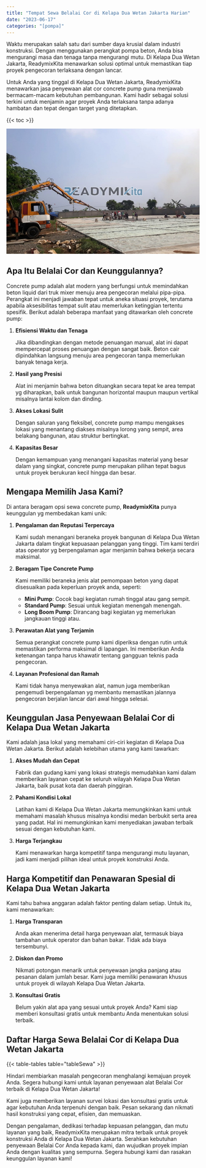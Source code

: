```yaml
---
title: "Tempat Sewa Belalai Cor di Kelapa Dua Wetan Jakarta Harian"
date: "2023-06-17"
categories: "[pompa]"
---
```


Waktu merupakan salah satu dari sumber daya krusial dalam industri konstruksi. Dengan menggunakan perangkat pompa beton, Anda bisa mengurangi masa dan tenaga tanpa mengurangi mutu. Di Kelapa Dua Wetan Jakarta, ReadymixKita menawarkan solusi optimal untuk memastikan tiap proyek pengecoran terlaksana dengan lancar.

Untuk Anda yang tinggal di Kelapa Dua Wetan Jakarta, ReadymixKita menawarkan jasa penyewaan alat cor concrete pump guna menjawab bermacam-macam kebutuhan pembangunan. Kami hadir sebagai solusi terkini untuk menjamin agar proyek Anda terlaksana tanpa adanya hambatan dan tepat dengan target yang ditetapkan.

{{< toc >}}

![Tempat Sewa Belalai Cor di Kelapa Dua Wetan Jakarta Harian](/images/pompa/sewa-pompa-09.jpg)

## Apa Itu Belalai Cor dan Keunggulannya?

Concrete pump adalah alat modern yang berfungsi untuk memindahkan beton liquid dari truk mixer menuju area pengecoran melalui pipa-pipa. Perangkat ini menjadi jawaban tepat untuk aneka situasi proyek, terutama apabila aksesibilitas tempat sulit atau memerlukan ketinggian tertentu spesifik. Berikut adalah beberapa manfaat yang ditawarkan oleh concrete pump:

1. **Efisiensi Waktu dan Tenaga**

   Jika dibandingkan dengan metode penuangan manual, alat ini dapat mempercepat proses penuangan dengan sangat baik. Beton cair dipindahkan langsung menuju area pengecoran tanpa memerlukan banyak tenaga kerja.

2. **Hasil yang Presisi**

   Alat ini menjamin bahwa beton dituangkan secara tepat ke area tempat yg diharapkan, baik untuk bangunan horizontal maupun maupun vertikal misalnya lantai kolom dan dinding.

3. **Akses Lokasi Sulit**

   Dengan saluran yang fleksibel, concrete pump mampu mengakses lokasi yang menantang diakses misalnya lorong yang sempit, area belakang bangunan, atau struktur bertingkat.

4. **Kapasitas Besar**

   Dengan kemampuan yang menangani kapasitas material yang besar dalam yang singkat, concrete pump merupakan pilihan tepat bagus untuk proyek berukuran kecil hingga dan besar.

## Mengapa Memilih Jasa Kami?

Di antara beragam opsi sewa concrete pump, **ReadymixKita** punya keunggulan yg membedakan kami unik:

1. **Pengalaman dan Reputasi Terpercaya**

   Kami sudah menangani beraneka proyek bangunan di Kelapa Dua Wetan Jakarta dalam tingkat kepuasaan pelanggan yang tinggi. Tim kami terdiri atas operator yg berpengalaman agar menjamin bahwa bekerja secara maksimal.

2. **Beragam Tipe Concrete Pump**

   Kami memiliki beraneka jenis alat pemompaan beton yang dapat disesuaikan pada keperluan proyek anda, seperti:
   - **Mini Pump**: Cocok bagi kegiatan rumah tinggal atau gang sempit.
   - **Standard Pump**: Sesuai untuk kegiatan menengah menengah.
   - **Long Boom Pump**: Dirancang bagi kegiatan yg memerlukan jangkauan tinggi atau.

3. **Perawatan Alat yang Terjamin**

   Semua perangkat concrete pump kami diperiksa dengan rutin untuk memastikan performa maksimal di lapangan. Ini memberikan Anda ketenangan tanpa harus khawatir tentang gangguan teknis pada pengecoran.

4. **Layanan Profesional dan Ramah**

   Kami tidak hanya menyewakan alat, namun juga memberikan pengemudi berpengalaman yg membantu memastikan jalannya pengecoran berjalan lancar dari awal hingga selesai.

## Keunggulan Jasa Penyewaan Belalai Cor di Kelapa Dua Wetan Jakarta

Kami adalah jasa lokal yang memahami ciri-ciri kegiatan di Kelapa Dua Wetan Jakarta. Berikut adalah kelebihan utama yang kami tawarkan:

1. **Akses Mudah dan Cepat**

   Fabrik dan gudang kami yang lokasi strategis memudahkan kami dalam memberikan layanan cepat ke seluruh wilayah Kelapa Dua Wetan Jakarta, baik pusat kota dan daerah pinggiran.

2. **Pahami Kondisi Lokal**

   Latihan kami di Kelapa Dua Wetan Jakarta memungkinkan kami untuk memahami masalah khusus misalnya kondisi medan berbukit serta area yang padat. Hal ini memungkinkan kami menyediakan jawaban terbaik sesuai dengan kebutuhan kami.

3. **Harga Terjangkau**

   Kami menawarkan harga kompetitif tanpa mengurangi mutu layanan, jadi kami menjadi pilihan ideal untuk proyek konstruksi Anda.

## Harga Kompetitif dan Penawaran Spesial di Kelapa Dua Wetan Jakarta

Kami tahu bahwa anggaran adalah faktor penting dalam setiap. Untuk itu, kami menawarkan:

1. **Harga Transparan**

   Anda akan menerima detail harga penyewaan alat, termasuk biaya tambahan untuk operator dan bahan bakar. Tidak ada biaya tersembunyi.

2. **Diskon dan Promo**

   Nikmati potongan menarik untuk penyewaan jangka panjang atau pesanan dalam jumlah besar. Kami juga memiliki penawaran khusus untuk proyek di wilayah Kelapa Dua Wetan Jakarta.

3. **Konsultasi Gratis**

   Belum yakin alat apa yang sesuai untuk proyek Anda? Kami siap memberi konsultasi gratis untuk membantu Anda menentukan solusi terbaik.

## Daftar Harga Sewa Belalai Cor di Kelapa Dua Wetan Jakarta

{{< table-tables table="tableSewa" >}}

Hindari membiarkan masalah pengecoran menghalangi kemajuan proyek Anda. Segera hubungi kami untuk layanan penyewaan alat Belalai Cor terbaik di Kelapa Dua Wetan Jakarta!

Kami juga memberikan layanan survei lokasi dan konsultasi gratis untuk agar kebutuhan Anda terpenuhi dengan baik. Pesan sekarang dan nikmati hasil konstruksi yang cepat, efisien, dan memuaskan.

Dengan pengalaman, dedikasi terhadap kepuasan pelanggan, dan mutu layanan yang baik, ReadymixKita merupakan mitra terbaik untuk proyek konstruksi Anda di Kelapa Dua Wetan Jakarta. Serahkan kebutuhan penyewaan Belalai Cor Anda kepada kami, dan wujudkan proyek impian Anda dengan kualitas yang sempurna. Segera hubungi kami dan rasakan keunggulan layanan kami!